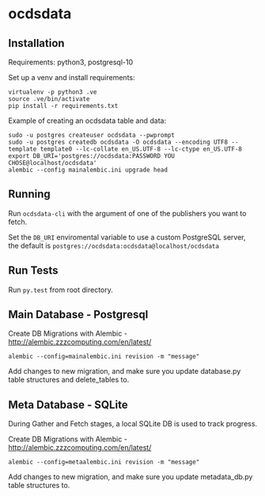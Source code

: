 # ocdsdata

## Installation

Requirements: python3, postgresql-10

Set up a venv and install requirements:
```
virtualenv -p python3 .ve
source .ve/bin/activate
pip install -r requirements.txt
```

Example of creating an ocdsdata table and data:
```
sudo -u postgres createuser ocdsdata --pwprompt
sudo -u postgres createdb ocdsdata -O ocdsdata --encoding UTF8 --template template0 --lc-collate en_US.UTF-8 --lc-ctype en_US.UTF-8 
export DB_URI='postgres://ocdsdata:PASSWORD YOU CHOSE@localhost/ocdsdata'
alembic --config mainalembic.ini upgrade head
```

## Running

Run `ocdsdata-cli` with the argument of one of the publishers you want to fetch.

Set the `DB_URI` enviromental variable to use a custom PostgreSQL server, the default is `postgres://ocdsdata:ocdsdata@localhost/ocdsdata`

## Run Tests

Run `py.test` from root directory.

## Main Database - Postgresql

Create DB Migrations with Alembic - http://alembic.zzzcomputing.com/en/latest/

    alembic --config=mainalembic.ini revision -m "message"

Add changes to new migration, and make sure you update database.py table structures and delete_tables to.

## Meta Database - SQLite

During Gather and Fetch stages, a local SQLite DB is used to track progress.

Create DB Migrations with Alembic - http://alembic.zzzcomputing.com/en/latest/

    alembic --config=metaalembic.ini revision -m "message"

Add changes to new migration, and make sure you update metadata_db.py table structures to.
